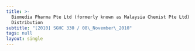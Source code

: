 ```yaml
---
title: >-
  Biomedia Pharma Pte Ltd (formerly known as Malaysia Chemist Pte Ltd) v TAC
  Distribution
subtitle: "[2010] SGHC 330 / 08\_November\_2010"
tags: null
layout: single
---
```


